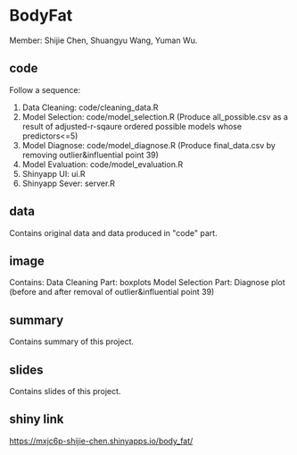 # BodyFat
Member: Shijie Chen, Shuangyu Wang, Yuman Wu.

## code
Follow a sequence: 
1. Data Cleaning: code/cleaning_data.R
2. Model Selection: code/model_selection.R (Produce all_possible.csv as a result of adjusted-r-sqaure ordered possible models whose predictors<=5)
3. Model Diagnose: code/model_diagnose.R (Produce final_data.csv by removing outlier&influential point 39)
4. Model Evaluation: code/model_evaluation.R
5. Shinyapp UI: ui.R
6. Shinyapp Sever: server.R


## data
Contains original data and data produced in "code" part.

## image
Contains:
Data Cleaning Part: boxplots
Model Selection Part: Diagnose plot (before and after removal of outlier&influential point 39)

## summary
Contains summary of this project.

## slides
Contains slides of this project.

## shiny link
https://mxjc6p-shijie-chen.shinyapps.io/body_fat/
